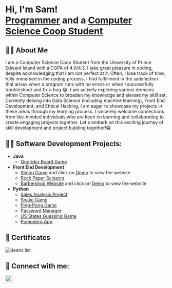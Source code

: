 <h1>Hi, I'm Sam! <br/><a href="https://github.com/samgeorge23">Programmer</a> and a <a href="https://www.linkedin.com/in/sam-george-633461227/">Computer Science Coop Student</a></h1>

<h2>🧑‍🦱 About Me</h2>
I am a Computer Science Coop Student from the University of Prince Edward Island with a CGPA of 4.0/4.3. I take great pleasure in coding, despite acknowledging that I am not perfect at it. Often, I lose track of time, fully immersed in the coding process. 
I find fulfillment in the satisfaction that arises when a program runs with no errors or when I successfully troubleshoot and fix a bug 😂. I am actively exploring various domains within Computer Science to broaden my knowledge and elevate my skill set. Currently delving into Data Science (including machine learning), Front End Development, and Ethical Hacking, I am eager to showcase my projects in these areas through my learning process. I sincerely welcome connections from like-minded individuals who are keen on learning and collaborating to create engaging projects together. Let's embark on this exciting journey of skill development and project building together!😁

<h2>👨‍💻 Software Development Projects:</h2>

- <b>Java</b>
  - [Quoridor Board Game](https://github.com/samgeorge23/Quoridor-Board-Game)
- <b>Front End Development</b>
  - [Simon Game](https://github.com/samgeorge23/Simon-Game) and click on [Demo](https://samgeorge23.github.io/Simon-Game/) to view the website
  - [Rock Paper Scissors](https://github.com/samgeorge23/Rock-Paper-Scissors)
  - [Barbershop Website](https://github.com/samgeorge23/Barbershop-Website) and click on [Demo]() to view the website
- <b>Python</b>
  - [Sales Analysis Project](https://github.com/samgeorge23/Sales-Analysis-Project)
  - [Snake Game](https://github.com/samgeorge23/Snake-Game)
  - [Ping-Pong Game](https://github.com/samgeorge23/Ping-Pong-Game)
  - [Password Manager](https://github.com/samgeorge23/Password-Manager)
  - [US States Guessing Game](https://github.com/samgeorge23/US-States-Guessing-Game)
  - [Pomodoro App](https://github.com/samgeorge23/Pomodoro-App)

<h2>📜 Certificates</h2>

 ![deans list](https://github.com/samgeorge23/samgeorge23/assets/93339822/97670db3-e205-4f00-aad4-51f5e28a60ee)

<h2> 🤳 Connect with me:</h2>

[<img align="left" alt="SamGeorge | LinkedIn" width="22px" src="https://cdn.jsdelivr.net/npm/simple-icons@v3/icons/linkedin.svg" />][linkedin]

[linkedin]: https://www.linkedin.com/in/sam-george-633461227/

